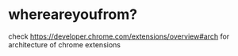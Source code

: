 # whereareyoufrom?

check https://developer.chrome.com/extensions/overview#arch for architecture of chrome extensions 
